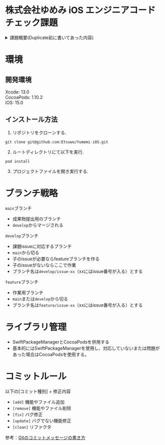 # 株式会社ゆめみ iOS エンジニアコードチェック課題

<details><summary>課題概要(Duplicate前に書いてあった内容)</summary>

## 概要

本プロジェクトは株式会社ゆめみ（以下弊社）が、弊社に iOS エンジニアを希望する方に出す課題のベースプロジェクトです。本課題が与えられた方は、下記の概要を詳しく読んだ上で課題を取り組んでください。

## アプリ仕様

本アプリは GitHub のリポジトリーを検索するアプリです。

![動作イメージ](README_Images/app.gif)

### 環境

- IDE：基本最新の安定版（本概要更新時点では Xcode 13.0）
- Swift：基本最新の安定版（本概要更新時点では Swift 5.5）
- 開発ターゲット：基本最新の安定版（本概要更新時点では iOS 15.0）
- サードパーティーライブラリーの利用：オープンソースのものに限り制限しない

### 動作

1. 何かしらのキーワードを入力
2. GitHub API（`search/repositories`）でリポジトリーを検索し、結果一覧を概要（リポジトリ名）で表示
3. 特定の結果を選択したら、該当リポジトリの詳細（リポジトリ名、オーナーアイコン、プロジェクト言語、Star 数、Watcher 数、Fork 数、Issue 数）を表示

## 課題取り組み方法

Issues を確認した上、本プロジェクトを [**Duplicate** してください](https://help.github.com/en/github/creating-cloning-and-archiving-repositories/duplicating-a-repository)（Fork しないようにしてください。必要ならプライベートリポジトリーにしても大丈夫です）。今後のコミットは全てご自身のリポジトリーで行ってください。

コードチェックの課題 Issue は全て [`課題`](https://github.com/yumemi/ios-engineer-codecheck/milestone/1) Milestone がついており、難易度に応じて Label が [`初級`](https://github.com/yumemi/ios-engineer-codecheck/issues?q=is%3Aopen+is%3Aissue+label%3A初級+milestone%3A課題)、[`中級`](https://github.com/yumemi/ios-engineer-codecheck/issues?q=is%3Aopen+is%3Aissue+label%3A中級+milestone%3A課題+) と [`ボーナス`](https://github.com/yumemi/ios-engineer-codecheck/issues?q=is%3Aopen+is%3Aissue+label%3Aボーナス+milestone%3A課題+) に分けられています。課題の必須／選択は下記の表とします：

|   | 初級 | 中級 | ボーナス
|--:|:--:|:--:|:--:|
| 新卒／未経験者 | 必須 | 選択 | 選択 |
| 中途／経験者 | 必須 | 必須 | 選択 |


課題 Issueをご自身のリポジトリーにコピーするGitHub Actionsをご用意しております。  
[こちらのWorkflow](./.github/workflows/copy-issues.yml)を[手動でトリガーする](https://docs.github.com/ja/actions/managing-workflow-runs/manually-running-a-workflow)ことでコピーできますのでご活用下さい。

課題が完成したら、リポジトリーのアドレスを教えてください。

## 参考記事

提出された課題の評価ポイントに関しては、[こちらの記事](https://qiita.com/lovee/items/d76c68341ec3e7beb611)に詳しく書かれてありますので、ぜひご覧ください。

</details>

# 環境
## 開発環境  
Xcode: 13.0  
CocoaPods: 1.10.2  
iOS: 15.0

## インストール方法
1. リポジトリをクローンする. 

`git clone git@github.com:Etsuwo/Yumemi-iOS.git`

2. ルートディレクトリにて以下を実行. 

`pod install`

3. プロジェクトファイルを開き実行する. 

# ブランチ戦略
`main`ブランチ

- 成果物提出用のブランチ
- `develop`からマージされる

`develop`ブランチ

- 課題issueに対応するブランチ
- `main`から切る
- 子のissueが必要ならfeatureブランチを作る
- 子のissueがないならここで作業
- ブランチ名は`develop/issue-xx`（xxにはissue番号が入る）とする

`feature`ブランチ

- 作業用ブランチ
- `main`または`develop`から切る
- ブランチ名は`feature/issue-xx`（xxにはissue番号が入る）とする

# ライブラリ管理

- SwiftPackageManagerとCocoaPodsを併用する
- 基本的にはSwiftPackageManagerを使用し、対応していないまたは問題があった場合はCocoaPodsを使用する。

# コミットルール
以下の[コミット種別] + 修正内容

- `[add]` 機能やファイル追加
- `[remove]` 機能やファイル削除
- `[fix]` バグ修正
- `[update]` バグでない機能修正
- `[clean]` リファクタ

参考：[Gitのコミットメッセージの書き方](https://qiita.com/itosho/items/9565c6ad2ffc24c09364)
